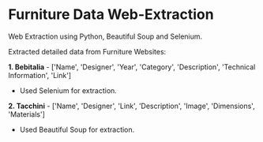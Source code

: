 # Furniture Data Web-Extraction
Web Extraction using Python, Beautiful Soup and Selenium.

Extracted detailed data from Furniture Websites:

**1. Bebitalia** - ['Name', 'Designer', 'Year', 'Category', 'Description', 'Technical Information', 'Link']
  - Used Selenium for extraction.

**2. Tacchini** - ['Name', 'Designer', 'Link', 'Description', 'Image', 'Dimensions', 'Materials']
 - Used Beautiful Soup for extraction.
